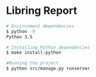# Libring Report


``` sh
# Environment dependencies
$ python -V
Python 3.5

# Installing Python dependencies
$ make install-python

#Running the project
$ python src/manage.py runserver

```